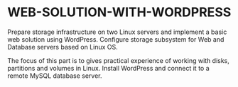 # WEB-SOLUTION-WITH-WORDPRESS
 Prepare storage infrastructure on two Linux servers and implement a basic web solution using WordPress. Configure storage subsystem for Web and Database servers based on Linux OS. 

 The focus of this part is to gives practical experience of working with disks, partitions and volumes in Linux.  Install WordPress and connect it to a remote MySQL database server.
